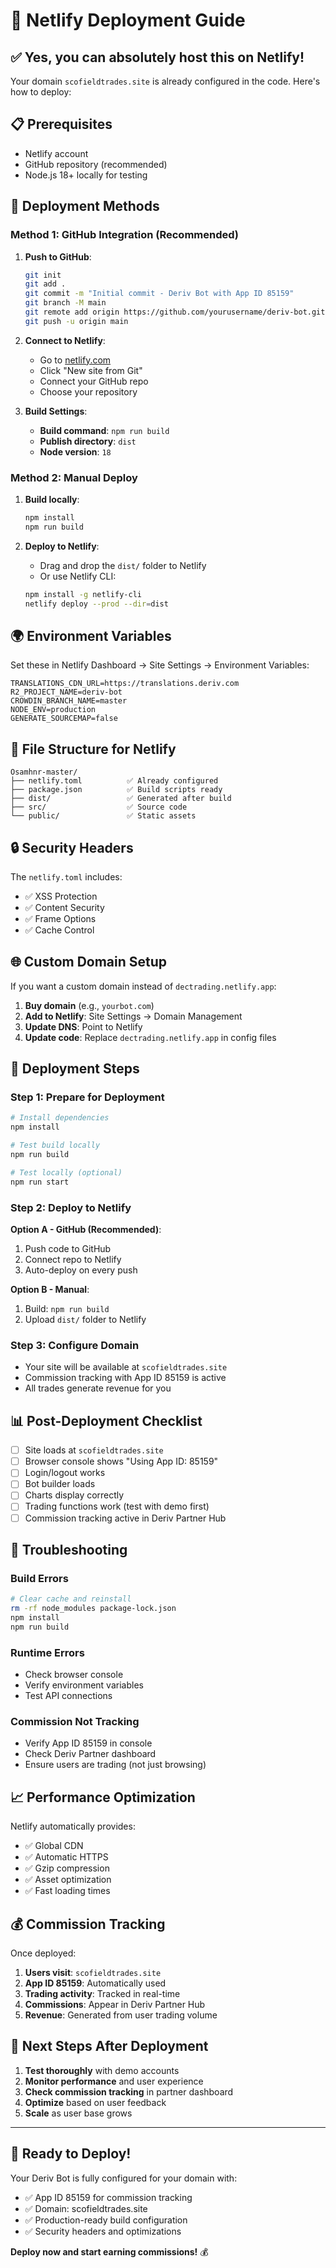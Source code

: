 # 🚀 Netlify Deployment Guide

## ✅ Yes, you can absolutely host this on Netlify!

Your domain `scofieldtrades.site` is already configured in the code. Here's how to deploy:

## 📋 Prerequisites

-   Netlify account
-   GitHub repository (recommended)
-   Node.js 18+ locally for testing

## 🔧 Deployment Methods

### Method 1: GitHub Integration (Recommended)

1. **Push to GitHub**:

    ```bash
    git init
    git add .
    git commit -m "Initial commit - Deriv Bot with App ID 85159"
    git branch -M main
    git remote add origin https://github.com/yourusername/deriv-bot.git
    git push -u origin main
    ```

2. **Connect to Netlify**:

    - Go to [netlify.com](https://netlify.com)
    - Click "New site from Git"
    - Connect your GitHub repo
    - Choose your repository

3. **Build Settings**:
    - **Build command**: `npm run build`
    - **Publish directory**: `dist`
    - **Node version**: `18`

### Method 2: Manual Deploy

1. **Build locally**:

    ```bash
    npm install
    npm run build
    ```

2. **Deploy to Netlify**:
    - Drag and drop the `dist/` folder to Netlify
    - Or use Netlify CLI:
    ```bash
    npm install -g netlify-cli
    netlify deploy --prod --dir=dist
    ```

## 🌍 Environment Variables

Set these in Netlify Dashboard → Site Settings → Environment Variables:

```
TRANSLATIONS_CDN_URL=https://translations.deriv.com
R2_PROJECT_NAME=deriv-bot
CROWDIN_BRANCH_NAME=master
NODE_ENV=production
GENERATE_SOURCEMAP=false
```

## 📁 File Structure for Netlify

```
Osamhnr-master/
├── netlify.toml          ✅ Already configured
├── package.json          ✅ Build scripts ready
├── dist/                 ✅ Generated after build
├── src/                  ✅ Source code
└── public/               ✅ Static assets
```

## 🔒 Security Headers

The `netlify.toml` includes:

-   ✅ XSS Protection
-   ✅ Content Security
-   ✅ Frame Options
-   ✅ Cache Control

## 🌐 Custom Domain Setup

If you want a custom domain instead of `dectrading.netlify.app`:

1. **Buy domain** (e.g., `yourbot.com`)
2. **Add to Netlify**: Site Settings → Domain Management
3. **Update DNS**: Point to Netlify
4. **Update code**: Replace `dectrading.netlify.app` in config files

## 🚀 Deployment Steps

### Step 1: Prepare for Deployment

```bash
# Install dependencies
npm install

# Test build locally
npm run build

# Test locally (optional)
npm run start
```

### Step 2: Deploy to Netlify

**Option A - GitHub (Recommended)**:

1. Push code to GitHub
2. Connect repo to Netlify
3. Auto-deploy on every push

**Option B - Manual**:

1. Build: `npm run build`
2. Upload `dist/` folder to Netlify

### Step 3: Configure Domain

-   Your site will be available at `scofieldtrades.site`
-   Commission tracking with App ID 85159 is active
-   All trades generate revenue for you

## 📊 Post-Deployment Checklist

-   [ ] Site loads at `scofieldtrades.site`
-   [ ] Browser console shows "Using App ID: 85159"
-   [ ] Login/logout works
-   [ ] Bot builder loads
-   [ ] Charts display correctly
-   [ ] Trading functions work (test with demo first)
-   [ ] Commission tracking active in Deriv Partner Hub

## 🔧 Troubleshooting

### Build Errors

```bash
# Clear cache and reinstall
rm -rf node_modules package-lock.json
npm install
npm run build
```

### Runtime Errors

-   Check browser console
-   Verify environment variables
-   Test API connections

### Commission Not Tracking

-   Verify App ID 85159 in console
-   Check Deriv Partner dashboard
-   Ensure users are trading (not just browsing)

## 📈 Performance Optimization

Netlify automatically provides:

-   ✅ Global CDN
-   ✅ Automatic HTTPS
-   ✅ Gzip compression
-   ✅ Asset optimization
-   ✅ Fast loading times

## 💰 Commission Tracking

Once deployed:

1. **Users visit**: `scofieldtrades.site`
2. **App ID 85159**: Automatically used
3. **Trading activity**: Tracked in real-time
4. **Commissions**: Appear in Deriv Partner Hub
5. **Revenue**: Generated from user trading volume

## 🎯 Next Steps After Deployment

1. **Test thoroughly** with demo accounts
2. **Monitor performance** and user experience
3. **Check commission tracking** in partner dashboard
4. **Optimize** based on user feedback
5. **Scale** as user base grows

---

## 🚀 Ready to Deploy!

Your Deriv Bot is fully configured for your domain with:

-   ✅ App ID 85159 for commission tracking
-   ✅ Domain: scofieldtrades.site
-   ✅ Production-ready build configuration
-   ✅ Security headers and optimizations

**Deploy now and start earning commissions!** 💰
